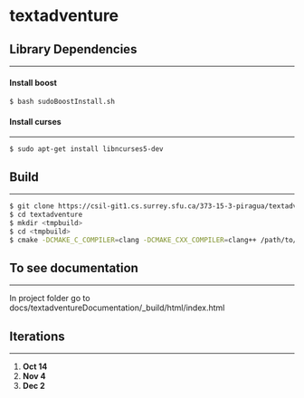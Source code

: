 # textadventure

## Library Dependencies
---

#### Install boost

```shell
$ bash sudoBoostInstall.sh
```

#### Install curses
---

```shell
$ sudo apt-get install libncurses5-dev
```

## Build
---
```bash
$ git clone https://csil-git1.cs.surrey.sfu.ca/373-15-3-piragua/textadventure.git
$ cd textadventure
$ mkdir <tmpbuild>
$ cd <tmpbuild>
$ cmake -DCMAKE_C_COMPILER=clang -DCMAKE_CXX_COMPILER=clang++ /path/to/project/
```


## To see documentation
---
In project folder go to docs/textadventureDocumentation/_build/html/index.html


## Iterations
---
1. **Oct 14**
2. **Nov 4**
3. **Dec 2**